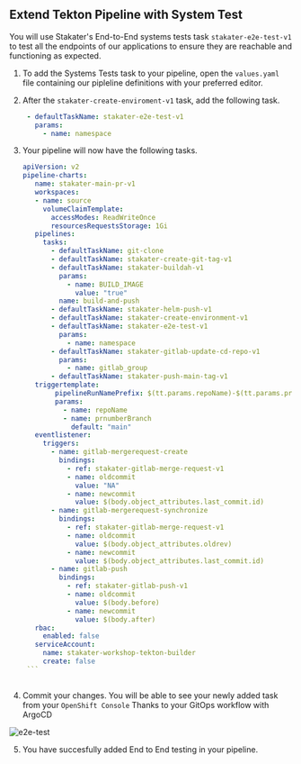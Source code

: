 ## Extend Tekton Pipeline with System Test

You will use Stakater's End-to-End systems tests task `stakater-e2e-test-v1` to test all the endpoints of our applications to ensure they are reachable and functioning as expected.

1. To add the Systems Tests task to your pipeline, open the `values.yaml` file containing our pipleline definitions with your preferred editor.

2. After the `stakater-create-enviroment-v1` task, add the following task.

    ````yaml   
     - defaultTaskName: stakater-e2e-test-v1
       params:
         - name: namespace
    ````              


3. Your pipeline will now have the following tasks.

   ````yaml
   apiVersion: v2
   pipeline-charts:
      name: stakater-main-pr-v1
      workspaces:
      - name: source
        volumeClaimTemplate:
          accessModes: ReadWriteOnce
          resourcesRequestsStorage: 1Gi
      pipelines:
        tasks:
          - defaultTaskName: git-clone
          - defaultTaskName: stakater-create-git-tag-v1
          - defaultTaskName: stakater-buildah-v1
            params:
              - name: BUILD_IMAGE
                value: "true"
            name: build-and-push
          - defaultTaskName: stakater-helm-push-v1
          - defaultTaskName: stakater-create-environment-v1
          - defaultTaskName: stakater-e2e-test-v1
            params:
              - name: namespace
          - defaultTaskName: stakater-gitlab-update-cd-repo-v1
            params:
              - name: gitlab_group
          - defaultTaskName: stakater-push-main-tag-v1
      triggertemplate:
           pipelineRunNamePrefix: $(tt.params.repoName)-$(tt.params.prnumberBranch)
           params:
             - name: repoName
             - name: prnumberBranch
               default: "main"
      eventlistener:
        triggers:               
          - name: gitlab-mergerequest-create
            bindings:
              - ref: stakater-gitlab-merge-request-v1
              - name: oldcommit
                value: "NA"
              - name: newcommit
                value: $(body.object_attributes.last_commit.id)
          - name: gitlab-mergerequest-synchronize
            bindings:
              - ref: stakater-gitlab-merge-request-v1
              - name: oldcommit
                value: $(body.object_attributes.oldrev)
              - name: newcommit
                value: $(body.object_attributes.last_commit.id)
          - name: gitlab-push
            bindings:
              - ref: stakater-gitlab-push-v1
              - name: oldcommit
                value: $(body.before)
              - name: newcommit
                value: $(body.after)
      rbac:
        enabled: false
      serviceAccount:
        name: stakater-workshop-tekton-builder
        create: false
    ```    
    
4. Commit your changes. You will be able to see your newly added task from your `OpenShift Console` 
   Thanks to your GitOps workflow with ArgoCD

![e2e-test](./images/e2e-test.png)

5. You have succesfully added End to End testing in your pipeline.